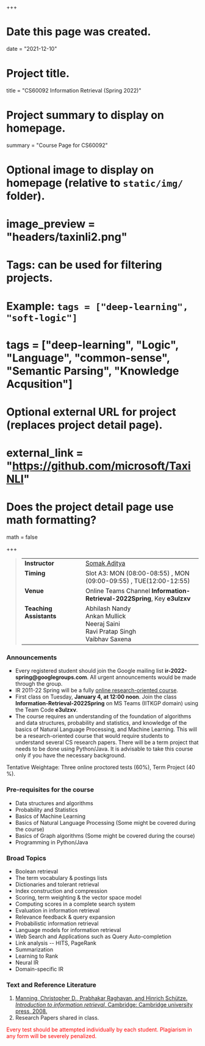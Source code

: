 +++
# Date this page was created.
date = "2021-12-10"

# Project title.
title = "CS60092 Information Retrieval (Spring 2022)"

# Project summary to display on homepage.
summary = "Course Page for CS60092"

# Optional image to display on homepage (relative to `static/img/` folder).
# image_preview = "headers/taxinli2.png"

# Tags: can be used for filtering projects.
# Example: `tags = ["deep-learning", "soft-logic"]`
# tags = ["deep-learning", "Logic", "Language", "common-sense", "Semantic Parsing", "Knowledge Acqusition"]

# Optional external URL for project (replaces project detail page).
# external_link = "https://github.com/microsoft/TaxiNLI"

# Does the project detail page use math formatting?
math = false

+++ 

<blockquote>
<table id="nobd" cellspacing="0" cellpadding="2" border="0">
<tbody><tr><td id="nobd" align="left" valign="top"><b>Instructor</b>
    </td><td id="nobd" align="left">&nbsp;&nbsp;&nbsp;
    </td><td id="nobd" align="left"><a href="http://cse.iitkgp.ac.in/~saditya/">Somak Aditya</a>
</td></tr><tr><td id="nobd" valign="top" align="left"><b>Timing</b>
    </td><td id="nobd" valign="top" align="left">&nbsp;&nbsp;&nbsp;
    </td><td id="nobd" valign="top" align="left">Slot A3: MON (08:00-08:55) , MON (09:00-09:55) , TUE(12:00-12:55)
</td></tr><tr><td id="nobd" valign="top" align="left"><b>Venue</b>
    </td><td id="nobd" valign="top" align="left">&nbsp;&nbsp;&nbsp;
    </td><td id="nobd" valign="top" align="left">Online Teams Channel <b>Information-Retrieval-2022Spring</b>, Key <b>e3ulzxv</b>
</td></tr><tr><td id="nobd" valign="top" align="left"><b>Teaching Assistants</b>
    </td><td id="nobd" valign="top" align="left">&nbsp;&nbsp;&nbsp;
    </td><td id="nobd" valign="top" align="left">
    Abhilash Nandy <br/>
    Ankan Mullick <br/>
    Neeraj Saini <br/>
    Ravi Pratap Singh <br/>
    Vaibhav Saxena <br/>
</td></tr></tbody></table>
</blockquote>

<!--
<b>Office Hours</b> <p></p>
Friday - 18:10 - 19:10 (CSE-308)
-->

<p> </p>
<h3>Announcements</h3>
<ul style="list-style-type: square;">

<!-- <li> Every registered student should create an account on the Moodle system of CSE department. This system will be used for submission and grading of class tests and project. If you do not have an account already on the CSE department Moodle, create a new account for yourself following the procedure stated on the same webpage. Login to the system, and follow the link "Autumn Semester (2021-22)". Choose the course "CS60092_2021-22 Information Retrieval". Join this course as "Student"; use Student Enrolment Key: CSTU60092.
</li> -->

<li> Every registered student should join the Google mailing list <b>ir-2022-spring@googlegroups.com</b>. All urgent announcements would be made through the group. </li>

<li> IR 2011-22 Spring will be a fully <u>online research-oriented course</u>. </li>

<li> First class on Tuesday, <b>January 4, at 12:00 noon</b>. Join the class <b>Information-Retrieval-2022Spring</b> on MS Teams (IITKGP domain) using the Team Code <b>e3ulzxv</b>.
</li>

<li> The course requires an understanding of the foundation of algorithms and data structures, probability and statistics, and knowledge of the basics of Natural Language Processing, and Machine Learning. This will be a research-oriented course that would require students to understand several CS research papers. There will be a term project that needs to be done using Python/Java. It is advisable to take this course only if you have the necessary background.
</li>
</ul>
<p></p>

<p></p>
Tentative Weightage: Three online proctored tests (60%), Term Project (40 %).
<p></p>

<h3> Pre-requisites for the course </h3>
<ul>
<li> Data structures and algorithms </li> 
<li> Probability and Statistics </li> 
<li> Basics of Machine Learning </li> 
<li> Basics of Natural Language Processing (Some might be covered during the course) </li> 
<li> Basics of Graph algorithms (Some might be covered during the course) </li> 
<li> Programming in Python/Java </b> </li> 
</ul>

<h3>Broad Topics</h3>
<ul>
<li> Boolean retrieval </li>
<li> The term vocabulary & postings lists </li>
<li> Dictionaries and tolerant retrieval </li>
<li> Index construction and compression</li>
<li> Scoring, term weighting & the vector space model</li>
<li> Computing scores in a complete search system</li>
<li> Evaluation in information retrieval</li>
<li> Relevance feedback & query expansion</li>
<li> Probabilistic information retrieval</li>
<li> Language models for information retrieval</li>
<li> Web Search and Applications such as Query Auto-completion</li>
<li> Link analysis -- HITS, PageRank</li>
<li> Summarization</li>
<li> Learning to Rank</li>
<li> Neural IR</li>
<li> Domain-specific IR</li>
</ul>
<h3> Text and Reference Literature </h3>
<ol>
  <li> <a href="https://nlp.stanford.edu/IR-book/information-retrieval-book.html">Manning, Christopher D., Prabhakar Raghavan, and Hinrich Schütze. <em>Introduction to information retrieval</em>, Cambridge: Cambridge university press, 2008.</a></li>
  <li> Research Papers shared in class. </li>
</ol>

<span style="color:red"> Every test should be attempted individually by each student. Plagiarism in any form will be severely penalized.</span>